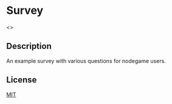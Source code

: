 # Survey
 <>

## Description

An example survey with various questions for nodegame users. 

## License

[MIT](LICENSE)
